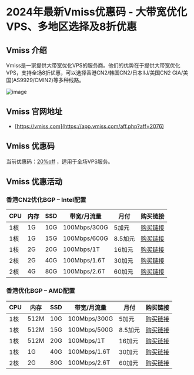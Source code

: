 # 2024年最新Vmiss优惠码 - 大带宽优化VPS、多地区选择及8折优惠

## Vmiss 介绍
Vmiss是一家提供大带宽优化VPS的服务商。他们的优势在于提供大带宽优化VPS，支持全场8折优惠，可以选择香港CN2/韩国CN2/日本IIJ/美国CN2 GIA/美国(AS9929/CMIN2)等多种线路。

![image](https://github.com/gravertunde/Vmiss/assets/167597928/5eedac2e-7aa6-4757-94e9-587307ba0fc1)

## Vmiss 官网地址
- [https://vmiss.com](https://app.vmiss.com/aff.php?aff=2076)

## Vmiss 优惠码
当前优惠码：[20%off](https://app.vmiss.com/aff.php?aff=2076) ，适用于全场VPS服务。

## Vmiss 优惠活动

### 香港CN2优化BGP – Intel配置
| CPU | 内存 | SSD | 带宽/月流量       | 月付   | 购买链接                                     |
|-----|------|-----|------------------|--------|--------------------------------------------|
| 1核 | 1G   | 10G | 100Mbps/300G     | 5加元  | [购买链接](https://app.vmiss.com/aff.php?aff=2076&pid=50) |
| 1核 | 1G   | 15G | 100Mbps/600G     | 8.5加元 | [购买链接](https://app.vmiss.com/aff.php?aff=2076&pid=53) |
| 1核 | 2G   | 20G | 100Mbps/1T       | 16加元  | [购买链接](https://app.vmiss.com/aff.php?aff=2076&pid=54) |
| 2核 | 2G   | 40G | 100Mbps/1.6T     | 30加元  | [购买链接](https://app.vmiss.com/aff.php?aff=2076&pid=55) |
| 2核 | 4G   | 80G | 100Mbps/2.6T     | 60加元  | [购买链接](https://app.vmiss.com/aff.php?aff=2076&pid=56) |

### 香港优化BGP – AMD配置
| CPU | 内存  | SSD | 带宽/月流量      | 月付   | 购买链接                                     |
|-----|-------|-----|-----------------|--------|--------------------------------------------|
| 1核 | 512M  | 10G | 100Mbps/300G    | 5加元  | [购买链接](https://app.vmiss.com/aff.php?aff=2076&pid=25) |
| 1核 | 512M  | 15G | 100Mbps/500G    | 8.5加元 | [购买链接](https://app.vmiss.com/aff.php?aff=2076&pid=33) |
| 1核 | 512M  | 20G | 100Mbps/1T      | 16加元  | [购买链接](https://app.vmiss.com/aff.php?aff=2076&pid=34) |
| 1核 | 1G    | 40G | 100Mbps/1.6T    | 30加元  | [购买链接](https://app.vmiss.com/aff.php?aff=2076&pid=35) |
| 2核 | 2G    | 80G | 100Mbps/2.6T    | 60加元  | [购买链接](https://app.vmiss.com/aff.php?aff=2076&pid=36) |

